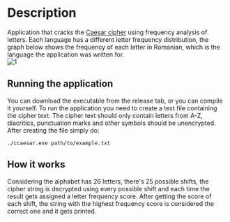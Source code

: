 # Description
Application that cracks the [Caesar cipher](https://en.wikipedia.org/wiki/Caesar_cipher) using frequency analysis of letters. 
Each language has a different letter frequency distribution, the graph below shows the frequency of each letter in Romanian, which is the language the application was written for.\
![1](https://user-images.githubusercontent.com/101511232/158178475-fe39e0a2-8152-412a-8db8-62578875636c.png)
## Running the application
You can download the executable from the release tab, or you can compile it yourself. 
To run the application you need to create a text file containing the cipher text. 
The cipher text should only contain letters from A-Z, diacritics, punctuation marks and other symbols should be unencrypted. 
After creating the file simply do:
```
./ccaesar.exe path/to/example.txt
```
## How it works
Considering the alphabet has 26 letters, there's 25 possible shifts, the cipher string is decrypted using every possible shift and each time the result gets assigned a letter frequency score. 
After getting the score of each shift, the string with the highest frequency score is considered the correct one and it gets printed.